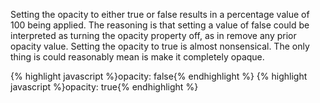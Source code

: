<p class="b30" markdown="1">
Setting the opacity to either true or false results in a percentage value of 100 being applied. The reasoning is that setting a value of false could be interpreted as turning the opacity property off, as in remove any prior opacity value.  Setting the opacity to true is almost nonsensical. The only thing is could reasonably mean is make it completely opaque.
</p>
{% highlight javascript %}opacity: false{% endhighlight %}
{% highlight javascript %}opacity: true{% endhighlight %}